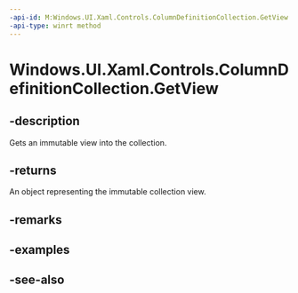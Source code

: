```yaml
---
-api-id: M:Windows.UI.Xaml.Controls.ColumnDefinitionCollection.GetView
-api-type: winrt method
---
```


<!-- Method syntax
public Windows.Foundation.Collections.IVectorView<Windows.UI.Xaml.Controls.ColumnDefinition> GetView()
-->

# Windows.UI.Xaml.Controls.ColumnDefinitionCollection.GetView

## -description
Gets an immutable view into the collection.



## -returns
An object representing the immutable collection view.

## -remarks

## -examples

## -see-also

